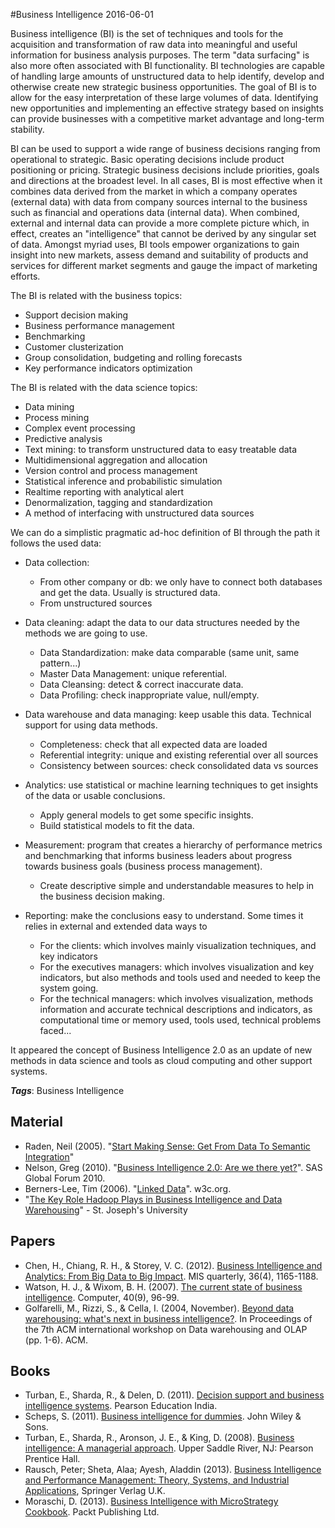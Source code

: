 
#Business Intelligence
2016-06-01

Business intelligence (BI) is the set of techniques and tools for the acquisition and transformation of raw data into meaningful and useful information for business analysis purposes. The term "data surfacing" is also more often associated with BI functionality. BI technologies are capable of handling large amounts of unstructured data to help identify, develop and otherwise create new strategic business opportunities. The goal of BI is to allow for the easy interpretation of these large volumes of data. Identifying new opportunities and implementing an effective strategy based on insights can provide businesses with a competitive market advantage and long-term stability.

BI can be used to support a wide range of business decisions ranging from operational to strategic. Basic operating decisions include product positioning or pricing. Strategic business decisions include priorities, goals and directions at the broadest level. In all cases, BI is most effective when it combines data derived from the market in which a company operates (external data) with data from company sources internal to the business such as financial and operations data (internal data). When combined, external and internal data can provide a more complete picture which, in effect, creates an "intelligence" that cannot be derived by any singular set of data. Amongst myriad uses, BI tools empower organizations to gain insight into new markets, assess demand and suitability of products and services for different market segments and gauge the impact of marketing efforts.

The BI is related with the business topics:
* Support decision making
* Business performance management
* Benchmarking
* Customer clusterization
* Group consolidation, budgeting and rolling forecasts
* Key performance indicators optimization

The BI is related with the data science topics:
* Data mining
* Process mining
* Complex event processing
* Predictive analysis
* Text mining: to transform unstructured data to easy treatable data
* Multidimensional aggregation and allocation
* Version control and process management
* Statistical inference and probabilistic simulation
* Realtime reporting with analytical alert
* Denormalization, tagging and standardization
* A method of interfacing with unstructured data sources

We can do a simplistic pragmatic ad-hoc definition of BI through the path it follows the used data:
* Data collection: 
   * From other company or db: we only have to connect both databases and get the data. Usually is structured data.
   * From unstructured sources
* Data cleaning: adapt the data to our data structures needed by the methods we are going to use.
   * Data Standardization: make data comparable (same unit, same pattern...)
   * Master Data Management: unique referential.
   * Data Cleansing: detect & correct inaccurate data.
   * Data Profiling: check inappropriate value, null/empty.
* Data warehouse and data managing: keep usable this data. Technical support for using data methods.
   * Completeness: check that all expected data are loaded
   * Referential integrity: unique and existing referential over all sources
   * Consistency between sources: check consolidated data vs sources
* Analytics: use statistical or machine learning techniques to get insights of the data or usable conclusions.
   * Apply general models to get some specific insights.
   * Build statistical models to fit the data.
* Measurement: program that creates a hierarchy of performance metrics and benchmarking that informs business leaders about progress towards business goals (business process management).
   * Create descriptive simple and understandable measures to help in the business decision making.

* Reporting: make the conclusions easy to understand. Some times it relies in external and extended data ways to 
   * For the clients: which involves mainly visualization techniques, and key indicators
   * For the executives managers: which involves visualization and key indicators, but also methods and tools used and needed to keep the system going.
   * For the technical managers: which involves visualization, methods information and accurate technical descriptions and indicators, as computational time or memory used, tools used, technical problems faced...


It appeared the concept of Business Intelligence 2.0 as an update of new methods in data science and tools as cloud computing and other support systems.

***Tags***: Business Intelligence

## Material
* Raden, Neil (2005). "[Start Making Sense: Get From Data To Semantic Integration](http://www.intelligententerprise.com/showArticle.jhtml?articleID=171000640)"
* Nelson, Greg (2010). "[Business Intelligence 2.0: Are we there yet?](http://support.sas.com/resources/papers/proceedings10/040-2010.pdf)". SAS Global Forum 2010.
* Berners-Lee, Tim (2006). "[Linked Data](http://www.w3.org/DesignIssues/LinkedData.html)". w3c.org.
* "[The Key Role Hadoop Plays in Business Intelligence and Data Warehousing](http://online.sju.edu/resource/engineering-technology/key-role-hadoop-plays-in-business-intelligence)" - St. Joseph's University

## Papers
* Chen, H., Chiang, R. H., & Storey, V. C. (2012). [Business Intelligence and Analytics: From Big Data to Big Impact](http://www.academia.edu/download/32970305/FROM_BIG_DATA_TO_BIG_IMPACT.pdf). MIS quarterly, 36(4), 1165-1188.
* Watson, H. J., & Wixom, B. H. (2007). [The current state of business intelligence](http://www.academia.edu/download/29208458/watsonwixom.pdf). Computer, 40(9), 96-99.
* Golfarelli, M., Rizzi, S., & Cella, I. (2004, November). [Beyond data warehousing: what's next in business intelligence?](http://www.cci.drexel.edu/faculty/song/dolap/dolap04/paper/p1-rizzi.pdf). In Proceedings of the 7th ACM international workshop on Data warehousing and OLAP (pp. 1-6). ACM.

## Books
* Turban, E., Sharda, R., & Delen, D. (2011). [Decision support and business intelligence systems](https://www.goodreads.com/book/show/12490308-decision-support-and-business-intelligence-systems). Pearson Education India.
* Scheps, S. (2011). [Business intelligence for dummies](https://www.goodreads.com/book/show/1174213.Business_Intelligence_for_Dummies). John Wiley & Sons.
* Turban, E., Sharda, R., Aronson, J. E., & King, D. (2008). [Business intelligence: A managerial approach](https://www.goodreads.com/book/show/1014690.Business_Intelligence). Upper Saddle River, NJ: Pearson Prentice Hall.
* Rausch, Peter; Sheta, Alaa; Ayesh, Aladdin (2013). [Business Intelligence and Performance Management: Theory, Systems, and Industrial Applications](https://www.goodreads.com/book/show/17063748-business-intelligence-and-performance-management), Springer Verlag U.K.
* Moraschi, D. (2013). [Business Intelligence with MicroStrategy Cookbook](https://www.goodreads.com/book/show/18766852-business-intelligence-with-microstrategy-cookbook). Packt Publishing Ltd.


